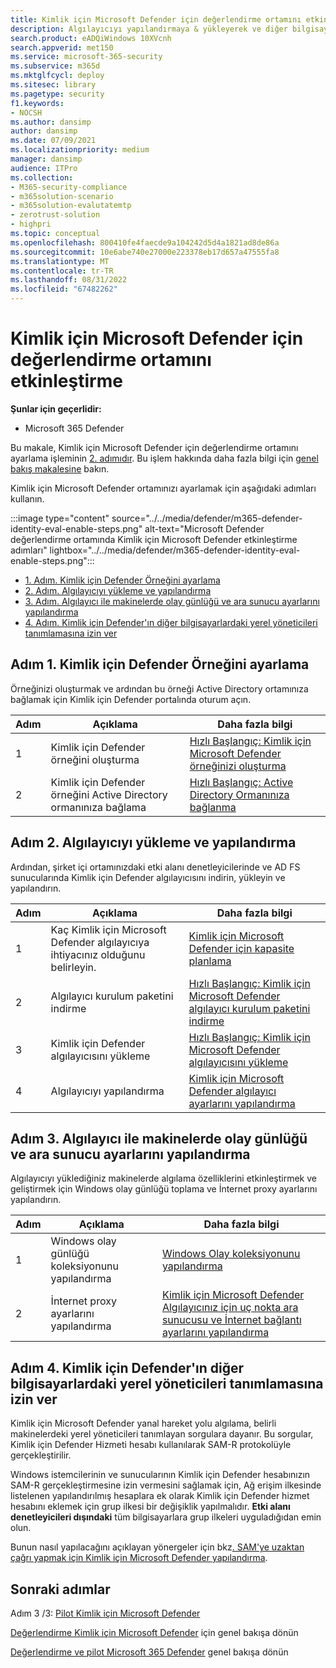 ```yaml
---
title: Kimlik için Microsoft Defender için değerlendirme ortamını etkinleştirme
description: Algılayıcıyı yapılandırmaya & yükleyerek ve diğer bilgisayarlardaki yerel yöneticileri bularak Microsoft 365 Defender deneme laboratuvarında veya pilot ortamda Kimlik için Microsoft Defender ayarlayın.
search.product: eADQiWindows 10XVcnh
search.appverid: met150
ms.service: microsoft-365-security
ms.subservice: m365d
ms.mktglfcycl: deploy
ms.sitesec: library
ms.pagetype: security
f1.keywords:
- NOCSH
ms.author: dansimp
author: dansimp
ms.date: 07/09/2021
ms.localizationpriority: medium
manager: dansimp
audience: ITPro
ms.collection:
- M365-security-compliance
- m365solution-scenario
- m365solution-evalutatemtp
- zerotrust-solution
- highpri
ms.topic: conceptual
ms.openlocfilehash: 800410fe4faecde9a104242d5d4a1821ad8de86a
ms.sourcegitcommit: 10e6abe740e27000e223378eb17d657a47555fa8
ms.translationtype: MT
ms.contentlocale: tr-TR
ms.lasthandoff: 08/31/2022
ms.locfileid: "67482262"
---
```

# <a name="enable-the-evaluation-environment-for-microsoft-defender-for-identity"></a>Kimlik için Microsoft Defender için değerlendirme ortamını etkinleştirme

**Şunlar için geçerlidir:**
- Microsoft 365 Defender

Bu makale, Kimlik için Microsoft Defender için değerlendirme ortamını ayarlama işleminin [2. adımıdır](eval-defender-identity-overview.md). Bu işlem hakkında daha fazla bilgi için [genel bakış makalesine](eval-defender-identity-overview.md) bakın.

Kimlik için Microsoft Defender ortamınızı ayarlamak için aşağıdaki adımları kullanın. 

:::image type="content" source="../../media/defender/m365-defender-identity-eval-enable-steps.png" alt-text="Microsoft Defender değerlendirme ortamında Kimlik için Microsoft Defender etkinleştirme adımları" lightbox="../../media/defender/m365-defender-identity-eval-enable-steps.png":::

- [1. Adım. Kimlik için Defender Örneğini ayarlama](#step-1-set-up-the-defender-for-identity-instance)
- [2. Adım. Algılayıcıyı yükleme ve yapılandırma](#step-2-install-and-configure-the-sensor)
- [3. Adım. Algılayıcı ile makinelerde olay günlüğü ve ara sunucu ayarlarını yapılandırma](#step-3-configure-event-log-and-proxy-settings-on-machines-with-the-sensor)
- [4. Adım. Kimlik için Defender'ın diğer bilgisayarlardaki yerel yöneticileri tanımlamasına izin ver](#step-4-allow-defender-for-identity-to-identify-local-admins-on-other-computers)

## <a name="step-1-set-up-the-defender-for-identity-instance"></a>Adım 1. Kimlik için Defender Örneğini ayarlama

Örneğinizi oluşturmak ve ardından bu örneği Active Directory ortamınıza bağlamak için Kimlik için Defender portalında oturum açın. 

|  Adım | Açıklama     |Daha fazla bilgi  |
|---------|---------|---------|
|1     | Kimlik için Defender örneğini oluşturma        | [Hızlı Başlangıç: Kimlik için Microsoft Defender örneğinizi oluşturma](/defender-for-identity/install-step1)        |
|2     | Kimlik için Defender örneğini Active Directory ormanınıza bağlama   | [Hızlı Başlangıç: Active Directory Ormanınıza bağlanma](/defender-for-identity/install-step2)  |

## <a name="step-2-install-and-configure-the-sensor"></a>Adım 2. Algılayıcıyı yükleme ve yapılandırma

Ardından, şirket içi ortamınızdaki etki alanı denetleyicilerinde ve AD FS sunucularında Kimlik için Defender algılayıcısını indirin, yükleyin ve yapılandırın.

|  Adım | Açıklama     |Daha fazla bilgi  |
|---------|---------|---------|
|1     | Kaç Kimlik için Microsoft Defender algılayıcıya ihtiyacınız olduğunu belirleyin.        | [Kimlik için Microsoft Defender için kapasite planlama](/defender-for-identity/capacity-planning)   |
|2     | Algılayıcı kurulum paketini indirme  |  [Hızlı Başlangıç: Kimlik için Microsoft Defender algılayıcı kurulum paketini indirme](/defender-for-identity/install-step3)   |
|3     | Kimlik için Defender algılayıcısını yükleme    |  [Hızlı Başlangıç: Kimlik için Microsoft Defender algılayıcısını yükleme](/defender-for-identity/install-step4)       |
|4     | Algılayıcıyı yapılandırma       |  [Kimlik için Microsoft Defender algılayıcı ayarlarını yapılandırma](/defender-for-identity/install-step5)   |

## <a name="step-3-configure-event-log-and-proxy-settings-on-machines-with-the-sensor"></a>Adım 3. Algılayıcı ile makinelerde olay günlüğü ve ara sunucu ayarlarını yapılandırma

Algılayıcıyı yüklediğiniz makinelerde algılama özelliklerini etkinleştirmek ve geliştirmek için Windows olay günlüğü toplama ve İnternet proxy ayarlarını yapılandırın.

|  Adım | Açıklama     |Daha fazla bilgi  |
|---------|---------|---------|
|1     | Windows olay günlüğü koleksiyonunu yapılandırma         | [Windows Olay koleksiyonunu yapılandırma](/defender-for-identity/configure-windows-event-collection)        |
|2     | İnternet proxy ayarlarını yapılandırma        | [Kimlik için Microsoft Defender Algılayıcınız için uç nokta ara sunucusu ve İnternet bağlantı ayarlarını yapılandırma](/defender-for-identity/configure-proxy)        |

## <a name="step-4-allow-defender-for-identity-to-identify-local-admins-on-other-computers"></a>Adım 4. Kimlik için Defender'ın diğer bilgisayarlardaki yerel yöneticileri tanımlamasına izin ver

Kimlik için Microsoft Defender yanal hareket yolu algılama, belirli makinelerdeki yerel yöneticileri tanımlayan sorgulara dayanır. Bu sorgular, Kimlik için Defender Hizmeti hesabı kullanılarak SAM-R protokolüyle gerçekleştirilir. 

Windows istemcilerinin ve sunucularının Kimlik için Defender hesabınızın SAM-R gerçekleştirmesine izin vermesini sağlamak için, Ağ erişim ilkesinde listelenen yapılandırılmış hesaplara ek olarak Kimlik için Defender hizmet hesabını eklemek için grup ilkesi bir değişiklik yapılmalıdır. **Etki alanı denetleyicileri dışındaki** tüm bilgisayarlara grup ilkeleri uyguladığıdan emin olun.

Bunun nasıl yapılacağını açıklayan yönergeler için bkz[. SAM'ye uzaktan çağrı yapmak için Kimlik için Microsoft Defender yapılandırma](/defender-for-identity/install-step8-samr). 

## <a name="next-steps"></a>Sonraki adımlar

Adım 3 /3: [Pilot Kimlik için Microsoft Defender](eval-defender-identity-pilot.md)

[Değerlendirme Kimlik için Microsoft Defender](eval-defender-identity-overview.md) için genel bakışa dönün

[Değerlendirme ve pilot Microsoft 365 Defender](eval-overview.md) genel bakışa dönün
